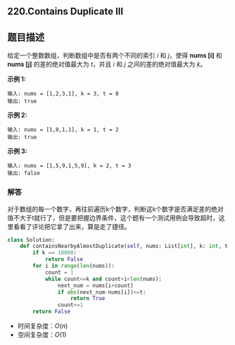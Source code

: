 ## 220.Contains Duplicate III

## 题目描述

给定一个整数数组，判断数组中是否有两个不同的索引 *i* 和 *j*，使得 **nums [i]** 和 **nums [j]** 的差的绝对值最大为 *t*，并且 *i* 和 *j* 之间的差的绝对值最大为 *ķ*。

**示例 1:**

```
输入: nums = [1,2,3,1], k = 3, t = 0
输出: true
```

**示例 2:**

```
输入: nums = [1,0,1,1], k = 1, t = 2
输出: true
```

**示例 3:**

```
输入: nums = [1,5,9,1,5,9], k = 2, t = 3
输出: false
```

### 解答

​	对于数组的每一个数字，再往前遍历k个数字，判断这k个数字是否满足差的绝对值不大于t就行了，但是要把握边界条件，这个题有一个测试用例会导致超时，这里看看了评论把它拿了出来，算是走了捷径。

```python
class Solution:
    def containsNearbyAlmostDuplicate(self, nums: List[int], k: int, t: int) -> bool:
        if k == 10000:
            return False
        for i in range(len(nums)):
            count = 1
            while count<=k and count+i<len(nums):
                next_num = nums[i+count]
                if abs(next_num-nums[i])<=t:
                    return True
                count+=1
        return False
```

- 时间复杂度：$O(n)$
- 空间复杂度：$O(1)$ 